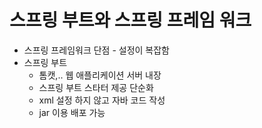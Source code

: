 # 스프링 부트와 스프링 프레임 워크
- 스프링 프레임워크 단점 - 설정이 복잡함
- 스프링 부트 
	- 톰캣,.. 웹 애플리케이션 서버 내장
	- 스프링 부트 스타터 제공 단순화
	- xml 설정 하지 않고 자바 코드 작성
	- jar 이용 배포 가능